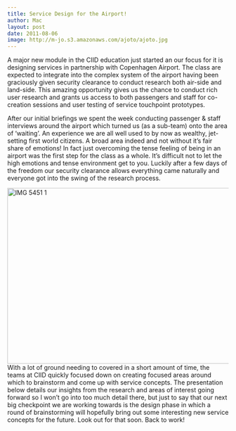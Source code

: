 ```yaml
---
title: Service Design for the Airport!
author: Mac
layout: post
date: 2011-08-06
image: http://m-jo.s3.amazonaws.com/ajoto/ajoto.jpg
---
```


A major new module in the CIID education just started an our focus for it is designing services in partnership with Copenhagen Airport. The class are expected to integrate into the complex system of the airport having been graciously given security clearance to conduct research both air-side and land-side. This amazing opportunity gives us the chance to conduct rich user research and grants us access to both passengers and staff for co-creation sessions and user testing of service touchpoint prototypes. 

After our initial briefings we spent the week conducting passenger & staff interviews around the airport which turned us (as a sub-team) onto the area of &#8216;waiting&#8217;. An experience we are all well used to by now as wealthy, jet-setting first world citizens. A broad area indeed and not without it&#8217;s fair share of emotions! In fact just overcoming the tense feeling of being in an airport was the first step for the class as a whole. It&#8217;s difficult not to let the high emotions and tense environment get to you. Luckily after a few days of the freedom our security clearance allows everything came naturally and everyone got into the swing of the research process.

<img src="/attach/IMG_5451-1.jpeg" alt="IMG 5451 1" title="IMG_5451 1.jpg" border="0" width="600" height="400" /> 
With a lot of ground needing to covered in a short amount of time, the teams at CIID quickly focused down on creating focused areas around which to brainstorm and come up with service concepts. The presentation below details our insights from the research and areas of interest going forward so I won&#8217;t go into too much detail there, but just to say that our next big checkpoint we are working towards is the design phase in which a round of brainstorming will hopefully bring out some interesting new service concepts for the future. Look out for that soon. Back to work!